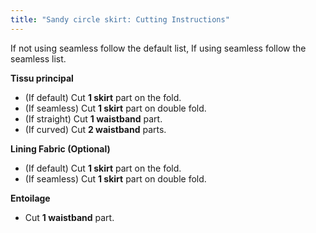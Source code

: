 ```yaml
---
title: "Sandy circle skirt: Cutting Instructions"
---
```


<Note>

If not using seamless follow the default list, If using seamless follow the seamless list.

</Note>

**Tissu principal**

- (If default) Cut **1 skirt** part on the fold.
- (If seamless) Cut **1 skirt** part on double fold.
- (If straight) Cut **1 waistband** part.
- (If curved) Cut **2 waistband** parts.

**Lining Fabric (Optional)**

- (If default) Cut **1 skirt** part on the fold.
- (If seamless) Cut **1 skirt** part on double fold.

**Entoilage**

- Cut **1 waistband** part.

